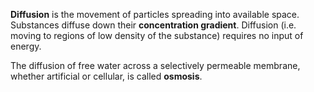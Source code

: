 **Diffusion** is the movement of particles spreading into available space. Substances diffuse down their **concentration gradient**. Diffusion (i.e. moving to regions of low density of the substance) requires no input of energy.


The diffusion of free water across a selectively permeable membrane, whether artificial or cellular, is called **osmosis**.